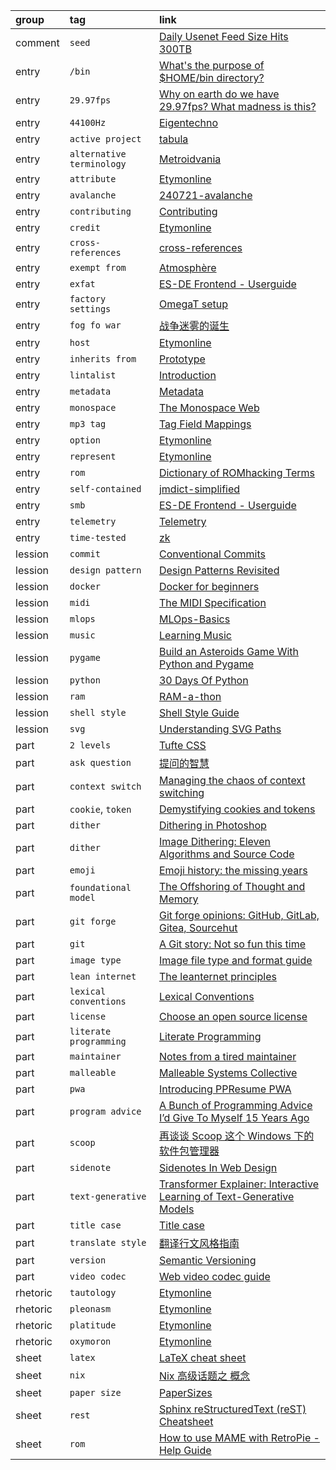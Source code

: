 group    | tag                       | link
:-       | :-                        | :-
comment  | `seed`                    | [Daily Usenet Feed Size Hits 300TB](https://news.ycombinator.com/item?id=40927517)
entry    | `/bin`                    | [What's the purpose of $HOME/bin directory?](https://askubuntu.com/questions/1408441/whats-the-purpose-of-home-bin-directory)
entry    | `29.97fps`                | [Why on earth do we have 29.97fps? What madness is this?](https://old.reddit.com/r/finalcutpro/comments/mm58qp/why_on_earth_do_we_have_2997fps_what_madness_is/)
entry    | `44100Hz`                 | [Eigentechno](https://www.isik.dev/posts/Eigentechno.html)
entry    | `active project`          | [tabula](https://github.com/tabulapdf/tabula)
entry    | `alternative terminology` | [Metroidvania](https://en.wikipedia.org/wiki/Metroidvania)
entry    | `attribute`               | [Etymonline](https://www.etymonline.com/search?q=Attribution)
entry    | `avalanche`               | [240721-avalanche](https://nnnnnnnn.co/log/240721-avalanche.html)
entry    | `contributing`            | [Contributing](https://github.com/MarcDiethelm/contributing)
entry    | `credit`                  | [Etymonline](https://www.etymonline.com/search?q=Credits)
entry    | `cross-references`        | [cross-references](https://docs.readthedocs.io/en/stable/guides/cross-referencing-with-sphinx.html)
entry    | `exempt from`             | [Atmosphère](https://github.com/Atmosphere-NX/Atmosphere#licensing)
entry    | `exfat`                   | [ES-DE Frontend - Userguide](https://gitlab.com/es-de/emulationstation-de/-/blob/master/USERGUIDE.md#specific-notes-for-windows)
entry    | `factory settings`        | [OmegaT setup](https://github.com/capstanlqc/omegat-user-config-dev572)
entry    | `fog fo war`              | [战争迷雾的诞生](https://indienova.com/indie-game-news/the-life-times-of-video-games-23-the-fog-of-war/)
entry    | `host`                    | [Etymonline](https://www.etymonline.com/word/host)
entry    | `inherits from`           | [Prototype](https://gameprogrammingpatterns.com/prototype.html)
entry    | `lintalist`               | [Introduction](https://lintalist.github.io/#Introduction)
entry    | `metadata`                | [Metadata](https://patreon.renpy.org/save-metadata.html#what-is-metadata)
entry    | `monospace`               | [The Monospace Web](https://owickstrom.github.io/the-monospace-web/)
entry    | `mp3 tag`                 | [Tag Field Mappings](https://docs.mp3tag.de/mapping/)
entry    | `option`                  | [Etymonline](https://www.etymonline.com/word/option)
entry    | `represent`               | [Etymonline](https://www.etymonline.com/word/represent)
entry    | `rom`                     | [Dictionary of ROMhacking Terms](https://www.romhacking.net/dictionary/?page=dictionary)
entry    | `self-contained`          | [jmdict-simplified](https://github.com/scriptin/jmdict-simplified#why)
entry    | `smb`                     | [ES-DE Frontend - Userguide](https://gitlab.com/es-de/emulationstation-de/-/blob/master/USERGUIDE.md#placing-games-and-other-resources-on-network-shares)
entry    | `telemetry`               | [Telemetry](https://docs.langflow.org/contributing-telemetry)
entry    | `time-tested`             | [zk](https://github.com/sirupsen/zk)
lession  | `commit`                  | [Conventional Commits](https://www.conventionalcommits.org)
lession  | `design pattern`          | [Design Patterns Revisited](https://gameprogrammingpatterns.com/design-patterns-revisited.html)
lession  | `docker`                  | [Docker for beginners](https://docker-curriculum.com/)
lession  | `midi`                    | [The MIDI Specification](http://midi.teragonaudio.com/tech/midispec.htm)
lession  | `mlops`                   | [MLOps-Basics](https://github.com/graviraja/MLOps-Basics)
lession  | `music`                   | [Learning Music](https://learningmusic.ableton.com/)
lession  | `pygame`                  | [Build an Asteroids Game With Python and Pygame](https://realpython.com/asteroids-game-python)
lession  | `python`                  | [30 Days Of Python](https://github.com/Asabeneh/30-Days-Of-Python)
lession  | `ram`                     | [RAM-a-thon](https://ram-a-thon.vercel.app/)
lession  | `shell style`             | [Shell Style Guide](https://google.github.io/styleguide/shellguide.html)
lession  | `svg`                     | [Understanding SVG Paths](https://www.nan.fyi/svg-paths)
part     | `2 levels`                | [Tufte CSS](https://edwardtufte.github.io/tufte-css/)
part     | `ask question`            | [提问的智慧](https://github.com/ryanhanwu/How-To-Ask-Questions-The-Smart-Way/blob/main/README-zh_CN.md)
part     | `context switch`          | [Managing the chaos of context switching](https://leaddev.com/process/managing-chaos-context-switching)
part     | `cookie`, `token`         | [Demystifying cookies and tokens](https://tommihovi.com/2024/05/demystifying-cookies-and-tokens/)
part     | `dither`                  | [Dithering in Photoshop](https://abductedplatypus.com/tools/2017/04/14/dither-brushes.html)
part     | `dither`                  | [Image Dithering: Eleven Algorithms and Source Code](https://tannerhelland.com/2012/12/28/dithering-eleven-algorithms-source-code.html)
part     | `emoji`                   | [Emoji history: the missing years](https://blog.gingerbeardman.com/2024/05/10/emoji-history-the-missing-years/)
part     | `foundational model`      | [The Offshoring of Thought and Memory](https://www.multiverses.xyz/facts/the-offshoring-of-thought-and-memory/)
part     | `git forge`               | [Git forge opinions: GitHub, GitLab, Gitea, Sourcehut](https://cadence.moe/blog/2022-07-03-git-forge-opinions-github-gitlab-gitea-sourcehut)
part     | `git`                     | [A Git story: Not so fun this time](https://blog.brachiosoft.com/en/posts/git/)
part     | `image type`              | [Image file type and format guide](https://developer.mozilla.org/en-US/docs/Web/Media/Formats/Image_types)
part     | `lean internet`           | [The leanternet principles](https://www.leanternet.com/)
part     | `lexical conventions`     | [Lexical Conventions](https://www.lua.org/manual/5.4/manual.html#3.1)
part     | `license`                 | [Choose an open source license](https://choosealicense.com/)
part     | `literate programming`    | [Literate Programming](http://www.literateprogramming.com/index.html)
part     | `maintainer`              | [Notes from a tired maintainer](https://github.com/pi0/tired-maintainer)
part     | `malleable`               | [Malleable Systems Collective](https://malleable.systems/)
part     | `pwa`                     | [Introducing PPResume PWA](https://blog.ppresume.com/posts/introducing-ppresume-pwa)
part     | `program advice`          | [A Bunch of Programming Advice I’d Give To Myself 15 Years Ago](https://mbuffett.com/posts/programming-advice-younger-self/)
part     | `scoop`                   | [再谈谈 Scoop 这个 Windows 下的软件包管理器](https://chawyehsu.com/blog/talk-about-scoop-the-package-manager-for-windows-again)
part     | `sidenote`                | [Sidenotes In Web Design](https://gwern.net/sidenote)
part     | `text-generative`         | [Transformer Explainer: Interactive Learning of Text-Generative Models](https://github.com/poloclub/transformer-explainer)
part     | `title case`              | [Title case](https://www.wikiwand.com/en/articles/Title_case)
part     | `translate style`         | [翻译行文风格指南](https://github.com/OmegaT-L10N/zh_CN/blob/master/style_guide.md)
part     | `version`                 | [Semantic Versioning](https://semver.org)
part     | `video codec`             | [Web video codec guide](https://developer.mozilla.org/en-US/docs/Web/Media/Formats/Video_codecs)
rhetoric | `tautology`               | [Etymonline](https://www.etymonline.com/search?q=tautology)
rhetoric | `pleonasm`                | [Etymonline](https://www.etymonline.com/search?q=pleonasm)
rhetoric | `platitude`               | [Etymonline](https://www.etymonline.com/search?q=platitude)
rhetoric | `oxymoron`                | [Etymonline](https://www.etymonline.com/search?q=oxymoron)
sheet    | `latex`                   | [LaTeX cheat sheet](https://wch.github.io/latexsheet/)
sheet    | `nix`                     | [Nix 高级话题之 概念](https://www.rectcircle.cn/posts/nix-advanced-glossary/)
sheet    | `paper size`              | [PaperSizes](https://papersizes.io/)
sheet    | `rest`                    | [Sphinx reStructuredText (reST) Cheatsheet](https://github.com/radeklat/sphinx-rest-cheatsheet)
sheet    | `rom`                     | [How to use MAME with RetroPie - Help Guide](https://retropie.org.uk/forum/topic/2859/how-to-use-mame-with-retropie-help-guide/2)